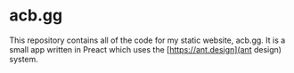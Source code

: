 # acb.gg

This repository contains all of the code for my static website, acb.gg. It is a small app written in Preact which uses the [https://ant.design](ant design) system.